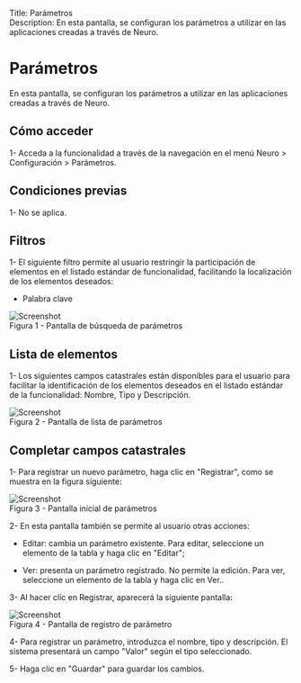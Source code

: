 Title: Parámetros   
Description: En esta pantalla, se configuran los parámetros a utilizar en las aplicaciones creadas a través de Neuro.    

# Parámetros  

En esta pantalla, se configuran los parámetros a utilizar en las aplicaciones creadas a través de Neuro.   

## Cómo acceder

1- Acceda a la funcionalidad a través de la navegación en el menú Neuro > Configuración > Parámetros.   

## Condiciones previas 

1- No se aplica.    

## Filtros 

1- El siguiente filtro permite al usuario restringir la participación de elementos en el listado estándar de funcionalidad, facilitando la localización de los elementos deseados:    
 - Palabra clave    

![Screenshot](images/Parameters-search.png)    
Figura 1 - Pantalla de búsqueda de parámetros    

## Lista de elementos

1- Los siguientes campos catastrales están disponibles para el usuario para facilitar la identificación de los elementos deseados en el listado estándar de la funcionalidad: Nombre, Tipo y Descripción.    

![Screenshot](images/Parameters-Listing.png)   
Figura 2 - Pantalla de lista de parámetros    

## Completar campos catastrales

1- Para registrar un nuevo parámetro, haga clic en "Registrar", como se muestra en la figura siguiente:  

![Screenshot](images/Parameters-home.png)  
Figura 3 - Pantalla inicial de parámetros  

2- En esta pantalla también se permite al usuario otras acciones:

* Editar: cambia un parámetro existente. Para editar, seleccione un elemento de la tabla y haga clic en "Editar";

* Ver: presenta un parámetro registrado. No permite la edición. Para ver, seleccione un elemento de la tabla y haga clic en Ver..  

3- Al hacer clic en Registrar, aparecerá la siguiente pantalla:   

![Screenshot](images/Parameters-register.png)   
Figura 4 - Pantalla de registro de parámetro    

4- Para registrar un parámetro, introduzca el nombre, tipo y descripción. El sistema presentará un campo "Valor" según el tipo seleccionado. 

5- Haga clic en "Guardar" para guardar los cambios.    


<!-- !!! tip "About"
    <b>Updated:</b>17/01/2021 - João Pelles Junior
